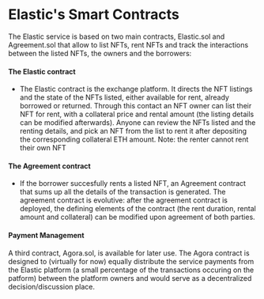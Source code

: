 # Elastic's Smart Contracts


The Elastic service is based on two main contracts, Elastic.sol and Agreement.sol that allow to list NFTs, rent NFTs and track the interactions between the listed NFTs, the owners and the borrowers:
 
#### The Elastic contract
- The Elastic contract is the exchange platform. It directs the NFT listings and the state of the NFTs listed, either available for rent, already borrowed or returned.
  Through this contact an NFT owner can list their NFT for rent, with a collateral price and rental amount (the listing details can be modified afterwards). 
  Anyone can review the NFTs listed and the renting details, and pick an NFT from the list to rent it after depositing the corresponding collateral ETH amount.
  Note: the renter cannot rent their own NFT
  

#### The Agreement contract  
- If the borrower succesfully rents a listed NFT, an Agreement contract that sums up all the details of the transaction is generated. 
  The agreement contract is evolutive: after the agreement contract is deployed, the defining elements of the contract (the rent duration, rental amount and collateral) can be modified upon agreement of both parties.

#### Payment Management
A third contract, Agora.sol, is available for later use. The Agora contract is designed to (virtually for now) equally distribute the service payments from the Elastic platform (a small percentage of the transactions occuring on the patform) between the platform owners and would serve as a decentralized decision/discussion place.

